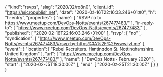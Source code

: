 {
  "kind": "rsvps",
  "slug": "2020/02/ro8n0",
  "client_id": "https://micropublish.net",
  "date": "2020-02-16T22:16:03.246+01:00",
  "h": "h-entry",
  "properties": {
    "name": [
      "RSVP no to https://www.meetup.com/DevOps-Notts/events/267477483/"
    ],
    "in-reply-to": [
      "https://www.meetup.com/DevOps-Notts/events/267477483/"
    ],
    "published": [
      "2020-02-16T22:16:03.246+01:00"
    ],
    "rsvp": [
      "no"
    ],
    "syndication": [
      "https://www.meetup.com/DevOps-Notts/events/267477483/#rsvp-by-https%3A%2F%2Fwww.jvt.me"
    ],
    "event": {
      "location": [
        "Rebel Recruiters, Huntingdon St, Nottinghamshire, United Kingdom"
      ],
      "url": [
        "https://www.meetup.com/DevOps-Notts/events/267477483/"
      ],
      "name": [
        "DevOps Notts - February 2020"
      ],
      "start": [
        "2020-02-25T18:30:00Z"
      ],
      "end": [
        "2020-02-25T21:30:00Z"
      ]
    }
  }
}
